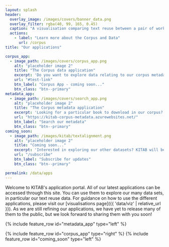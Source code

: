 ```yaml
---
layout: splash
header:
  overlay_image: /images/covers/banner_data.png
  overlay_filter: rgba(40, 99, 165, 0.45)
  caption: "A visualisation comparing text reuse between a pair of works"
  actions:
    - label: "Learn more about the Corpus and Data"
      url: /corpus
title: "Our applications"

corpus_app:
  - image_path: /images/covers/corpus_app.png
    alt: "placeholder image 2"
    title: "The Corpus data application"
    excerpt: 'Do you want to explore data relating to our corpus metadata? <br><br> Check back here soon to try our latest app!'
    url: "#test-link"
    btn_label: "Corpus App - coming soon..."
    btn_class: "btn--primary"
metadata_app:
  - image_path: /images/covers/search_app.png
    alt: "placeholder image 2"
    title: "The Corpus metadata application"
    excerpt: 'Looking for a particular book to download in our corpus? Wanting to explore books by specific authors or in specific genres?<br><br> Search for books using the Corpus metadata search app.'
    url: "https://kitab-corpus-metadata.azurewebsites.net/"
    btn_label: "Search our metadata"
    btn_class: "btn--primary"
coming_soon:
  - image_path: /images/kitab/textalignment.png
    alt: "placeholder image 2"
    title: "Coming soon..."
    excerpt: 'Interested in exploring our other datasets? KITAB will be releasing more data and applications soon.<br><br> Subscribe to be notified when new applications are added to the portal.'
    url: "/subscribe"
    btn_label: "Subscribe for updates"
    btn_class: "btn--primary"

permalink: /data/apps
---
```

Welcome to KITAB's application portal. All of our latest applications can be accessed through this site. You can use them to explore our many data sets, in particular our text reuse data. For guidance on how to use the different applications, please visit our [visualisations page]({{ 'data/viz' | relative_url }}). As we are still refining our applications, we have yet to release many of them to the public, but we look forward to sharing them with you soon!

{% include feature_row id="metadata_app" type="left" %}
{% include feature_row id="corpus_app" type="right" %}{% include feature_row id="coming_soon" type="left" %}
